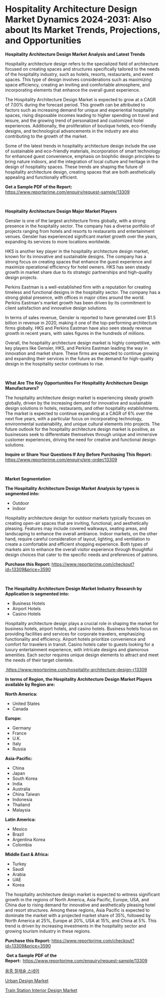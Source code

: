<p><h1>Hospitality Architecture Design Market Dynamics 2024-2031: Also about Its Market Trends, Projections, and Opportunities</h1></p><p><strong>Hospitality Architecture Design Market Analysis and Latest Trends</strong></p>
<p><p>Hospitality architecture design refers to the specialized field of architecture focused on creating spaces and structures specifically tailored to the needs of the hospitality industry, such as hotels, resorts, restaurants, and event spaces. This type of design involves considerations such as maximizing space efficiency, creating an inviting and comfortable atmosphere, and incorporating elements that enhance the overall guest experience.</p><p>The Hospitality Architecture Design Market is expected to grow at a CAGR of 7.00% during the forecast period. This growth can be attributed to factors such as increasing demand for unique and experiential hospitality spaces, rising disposable incomes leading to higher spending on travel and leisure, and the growing trend of personalized and customized hotel experiences. Additionally, the proliferation of boutique hotels, eco-friendly designs, and technological advancements in the industry are also contributing to the growth of the market.</p><p>Some of the latest trends in hospitality architecture design include the use of sustainable and eco-friendly materials, incorporation of smart technology for enhanced guest convenience, emphasis on biophilic design principles to bring nature indoors, and the integration of local culture and heritage in the design of hospitality spaces. These trends are shaping the future of hospitality architecture design, creating spaces that are both aesthetically appealing and functionally efficient.</p></p>
<p><strong>Get a Sample PDF of the Report:&nbsp;</strong> <a href="https://www.reportprime.com/enquiry/request-sample/13309">https://www.reportprime.com/enquiry/request-sample/13309</a></p>
<p>&nbsp;</p>
<p><strong>Hospitality Architecture Design Major Market Players</strong></p>
<p><p>Gensler is one of the largest architecture firms globally, with a strong presence in the hospitality sector. The company has a diverse portfolio of projects ranging from hotels and resorts to restaurants and entertainment venues. Gensler has experienced significant market growth over the years, expanding its services to more locations worldwide.</p><p>HKS is another key player in the hospitality architecture design market, known for its innovative and sustainable designs. The company has a strong focus on creating spaces that enhance the guest experience and maximize operational efficiency for hotel owners. HKS has seen steady growth in market share due to its strategic partnerships and high-quality design projects.</p><p>Perkins Eastman is a well-established firm with a reputation for creating timeless and functional designs in the hospitality sector. The company has a strong global presence, with offices in major cities around the world. Perkins Eastman's market growth has been driven by its commitment to client satisfaction and innovative design solutions.</p><p>In terms of sales revenue, Gensler is reported to have generated over $1.5 billion in revenue in 2020, making it one of the top-performing architecture firms globally. HKS and Perkins Eastman have also seen steady revenue growth in recent years, with sales figures in the hundreds of millions.</p><p>Overall, the hospitality architecture design market is highly competitive, with key players like Gensler, HKS, and Perkins Eastman leading the way in innovation and market share. These firms are expected to continue growing and expanding their services in the future as the demand for high-quality design in the hospitality sector continues to rise.</p></p>
<p>&nbsp;</p>
<p><strong>What Are The Key Opportunities For Hospitality Architecture Design Manufacturers?</strong></p>
<p><p>The hospitality architecture design market is experiencing steady growth globally, driven by the increasing demand for innovative and sustainable design solutions in hotels, restaurants, and other hospitality establishments. The market is expected to continue expanding at a CAGR of 6% over the next five years, with a particular focus on incorporating technology, environmental sustainability, and unique cultural elements into projects. The future outlook for the hospitality architecture design market is positive, as businesses seek to differentiate themselves through unique and immersive customer experiences, driving the need for creative and functional design solutions.</p></p>
<p><strong>Inquire or Share Your Questions If Any Before Purchasing This Report:</strong> <a href="https://www.reportprime.com/enquiry/pre-order/13309">https://www.reportprime.com/enquiry/pre-order/13309</a></p>
<p>&nbsp;</p>
<p><strong>Market Segmentation</strong></p>
<p><strong>The Hospitality Architecture Design Market Analysis by types is segmented into:</strong></p>
<p><ul><li>Outdoor</li><li>Indoor</li></ul></p>
<p><p>Hospitality architecture design for outdoor markets typically focuses on creating open-air spaces that are inviting, functional, and aesthetically pleasing. Features may include covered walkways, seating areas, and landscaping to enhance the overall ambiance. Indoor markets, on the other hand, require careful consideration of layout, lighting, and ventilation to create a comfortable and efficient shopping experience. Both types of markets aim to enhance the overall visitor experience through thoughtful design choices that cater to the specific needs and preferences of patrons.</p></p>
<p><strong>Purchase this Report:&nbsp;</strong><a href="https://www.reportprime.com/checkout?id=13309&price=3590">https://www.reportprime.com/checkout?id=13309&price=3590</a></p>
<p>&nbsp;</p>
<p><strong>The Hospitality Architecture Design Market Industry Research by Application is segmented into:</strong></p>
<p><ul><li>Business Hotels</li><li>Airport Hotels</li><li>Casino Hotels</li></ul></p>
<p><p>Hospitality architecture design plays a crucial role in shaping the market for business hotels, airport hotels, and casino hotels. Business hotels focus on providing facilities and services for corporate travelers, emphasizing functionality and efficiency. Airport hotels prioritize convenience and comfort for travelers in transit. Casino hotels cater to guests looking for a luxury entertainment experience, with intricate designs and glamorous amenities. Each sector requires unique design elements to attract and meet the needs of their target clientele.</p></p>
<p><a href="https://www.reportprime.com/hospitality-architecture-design-r13309">&nbsp;https://www.reportprime.com/hospitality-architecture-design-r13309</a></p>
<p><strong>In terms of Region, the Hospitality Architecture Design Market Players available by Region are:</strong></p>
<p>
    <p> <strong> North America: </strong>
        <ul>
            <li>United States</li>
            <li>Canada</li>
        </ul>
        </p> 
    <p> <strong> Europe: </strong>
        <ul>
            <li>Germany</li>
            <li>France</li>
            <li>U.K.</li>
            <li>Italy</li>
            <li>Russia</li>
        </ul>
        </p> 
    <p> <strong> Asia-Pacific: </strong>
        <ul>
            <li>China</li>
            <li>Japan</li>
            <li>South Korea</li>
            <li>India</li>
            <li>Australia</li>
            <li>China Taiwan</li>
            <li>Indonesia</li>
            <li>Thailand</li>
            <li>Malaysia</li>
        </ul>
        </p> 
    <p> <strong> Latin America: </strong>
        <ul>
            <li>Mexico</li>
            <li>Brazil</li>
            <li>Argentina Korea</li>
            <li>Colombia</li>
        </ul>
        </p> 
    <p> <strong> Middle East & Africa: </strong>
        <ul>
            <li>Turkey</li>
            <li>Saudi</li>
            <li>Arabia</li>
            <li>UAE</li>
            <li>Korea</li>
        </ul>
    </p>
    </p>
<p><p>The hospitality architecture design market is expected to witness significant growth in the regions of North America, Asia Pacific, Europe, USA, and China due to rising demand for innovative and aesthetically pleasing hotel and resort structures. Among these regions, Asia Pacific is expected to dominate the market with a projected market share of 35%, followed by North America at 25%, Europe at 20%, USA at 15%, and China at 5%. This trend is driven by increasing investments in the hospitality sector and growing tourism industry in these regions.</p></p>
<p><strong>Purchase this Report: </strong><a href="https://www.reportprime.com/checkout?id=13309&price=3590">https://www.reportprime.com/checkout?id=13309&price=3590</a></p>
<p>&nbsp;<strong>Get a Sample PDF of the Report:&nbsp;&nbsp;</strong><a href="https://www.reportprime.com/enquiry/request-sample/13309">https://www.reportprime.com/enquiry/request-sample/13309</a></p>
<p><strong></strong></p>
<p><p><a href="https://github.com/wallacBahrtyinger567686/Market-Research-Report-List-1/blob/main/345622422406.md">용종 절제술 스네어</a></p><p><a href="https://github.com/Sarissaschmalingtr6fz2739/Market-Research-Report-List-2/blob/main/urban-design-market.md">Urban Design Market</a></p><p><a href="https://github.com/jodemen/Market-Research-Report-List-2/blob/main/train-station-interior-design-market.md">Train Station Interior Design Market</a></p></p>